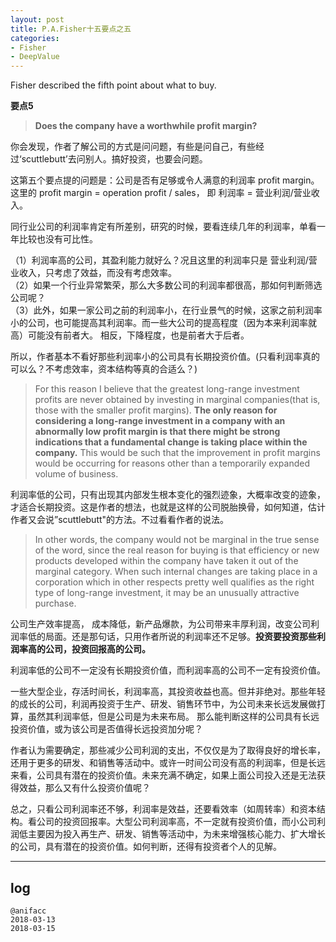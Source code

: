 ```yaml
---
layout: post
title: P.A.Fisher十五要点之五
categories:
- Fisher
- DeepValue
---
```

Fisher described the fifth point about what to buy.

**要点5**

> **Does the company have a worthwhile profit margin?**

你会发现，作者了解公司的方式是问问题，有些是问自己，有些经过‘scuttlebutt’去问别人。搞好投资，也要会问题。

这第五个要点提的问题是：公司是否有足够或令人满意的利润率 profit margin。这里的 profit margin = operation profit / sales， 即 利润率 = 营业利润/营业收入。

同行业公司的利润率肯定有所差别，研究的时候，要看连续几年的利润率，单看一年比较也没有可比性。

（1）利润率高的公司，其盈利能力就好么？况且这里的利润率只是 营业利润/营业收入，只考虑了效益，而没有考虑效率。  
（2）如果一个行业异常繁荣，那么大多数公司的利润率都很高，那如何判断筛选公司呢？  
（3）此外，如果一家公司之前的利润率小，在行业景气的时候，这家之前利润率小的公司，也可能提高其利润率。而一些大公司的提高程度（因为本来利润率就高）可能没有前者大。 相反，下降程度，也是前者大于后者。

所以，作者基本不看好那些利润率小的公司具有长期投资价值。(只看利润率真的可以么？不考虑效率，资本结构等真的合适么？)

> For this reason I believe that the greatest long-range investment profits are never obtained by investing in marginal companies(that is, those with the smaller profit margins). **The only reason for considering a long-range investment in a company with an abnormally low profit margin is that there might be strong indications that a fundamental change is taking place within the company.** This would be such that the improvement in profit margins would be occurring for reasons other than a temporarily expanded volume of business.

利润率低的公司，只有出现其内部发生根本变化的强烈迹象，大概率改变的迹象，才适合长期投资。这是作者的想法，也就是这样的公司脱胎换骨，如何知道，估计作者又会说”scuttlebutt"的方法。不过看看作者的说法。

> In other words, the company would not be marginal in the true sense of the word, since the real reason for buying is that efficiency or new products developed within the company have taken it out of the marginal category. When such internal changes are taking place in a corporation which in other respects pretty well qualifies as the right type of long-range investment, it may be an unusually attractive purchase.

公司生产效率提高， 成本降低，新产品爆款，为公司带来丰厚利润，改变公司利润率低的局面。还是那句话，只用作者所说的利润率还不足够。**投资要投资那些利润率高的公司，投资回报高的公司。**

利润率低的公司不一定没有长期投资价值，而利润率高的公司不一定有投资价值。

一些大型企业，存活时间长，利润率高，其投资收益也高。但并非绝对。那些年轻的成长的公司，利润再投资于生产、研发、销售环节中，为公司未来长远发展做打算，虽然其利润率低，但是公司是为未来布局。 那么能判断这样的公司具有长远投资价值，或为该公司是否值得长远投资加分呢？

作者认为需要确定，那些减少公司利润的支出，不仅仅是为了取得良好的增长率，还用于更多的研发、和销售等活动中。或许一时间公司没有高的利润率，但是长远来看，公司具有潜在的投资价值。未来充满不确定，如果上面公司投入还是无法获得效益，那么又有什么投资价值呢？

总之，只看公司利润率还不够，利润率是效益，还要看效率（如周转率）和资本结构。看公司的投资回报率。大型公司利润率高，不一定就有投资价值，而小公司利润低主要因为投入再生产、研发、销售等活动中，为未来增强核心能力、扩大增长的公司，具有潜在的投资价值。如何判断，还得有投资者个人的见解。

---

## log

```
@anifacc
2018-03-13  
2018-03-15
```

